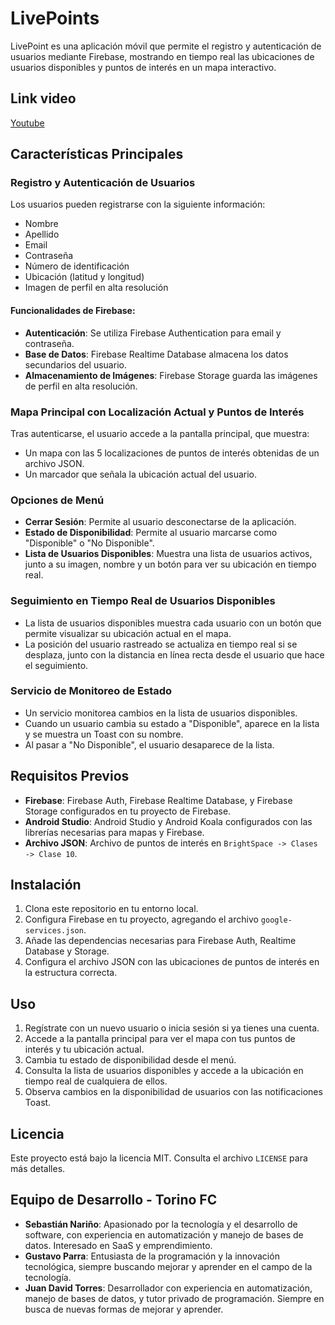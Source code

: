 # LivePoints
LivePoint es una aplicación móvil que permite el registro y autenticación de usuarios mediante Firebase, mostrando en tiempo real las ubicaciones de usuarios disponibles y puntos de interés en un mapa interactivo.
## Link video
[Youtube](https://www.youtube.com/watch?v=WOf6DE82hc4)
## Características Principales
### Registro y Autenticación de Usuarios
Los usuarios pueden registrarse con la siguiente información:
- Nombre
- Apellido
- Email
- Contraseña
- Número de identificación
- Ubicación (latitud y longitud)
- Imagen de perfil en alta resolución
#### Funcionalidades de Firebase:
- **Autenticación**: Se utiliza Firebase Authentication para email y contraseña.
- **Base de Datos**: Firebase Realtime Database almacena los datos secundarios del usuario.
- **Almacenamiento de Imágenes**: Firebase Storage guarda las imágenes de perfil en alta resolución.
### Mapa Principal con Localización Actual y Puntos de Interés
Tras autenticarse, el usuario accede a la pantalla principal, que muestra:
- Un mapa con las 5 localizaciones de puntos de interés obtenidas de un archivo JSON.
- Un marcador que señala la ubicación actual del usuario.
### Opciones de Menú
- **Cerrar Sesión**: Permite al usuario desconectarse de la aplicación.
- **Estado de Disponibilidad**: Permite al usuario marcarse como "Disponible" o "No Disponible".
- **Lista de Usuarios Disponibles**: Muestra una lista de usuarios activos, junto a su imagen, nombre y un botón para ver su ubicación en tiempo real.
### Seguimiento en Tiempo Real de Usuarios Disponibles
- La lista de usuarios disponibles muestra cada usuario con un botón que permite visualizar su ubicación actual en el mapa.
- La posición del usuario rastreado se actualiza en tiempo real si se desplaza, junto con la distancia en línea recta desde el usuario que hace el seguimiento.
### Servicio de Monitoreo de Estado
- Un servicio monitorea cambios en la lista de usuarios disponibles.
- Cuando un usuario cambia su estado a "Disponible", aparece en la lista y se muestra un Toast con su nombre.
- Al pasar a "No Disponible", el usuario desaparece de la lista.
## Requisitos Previos
- **Firebase**: Firebase Auth, Firebase Realtime Database, y Firebase Storage configurados en tu proyecto de Firebase.
- **Android Studio**: Android Studio y Android Koala configurados con las librerías necesarias para mapas y Firebase.
- **Archivo JSON**: Archivo de puntos de interés en `BrightSpace -> Clases -> Clase 10`.
## Instalación
1. Clona este repositorio en tu entorno local.
2. Configura Firebase en tu proyecto, agregando el archivo `google-services.json`.
3. Añade las dependencias necesarias para Firebase Auth, Realtime Database y Storage.
4. Configura el archivo JSON con las ubicaciones de puntos de interés en la estructura correcta.
## Uso
1. Regístrate con un nuevo usuario o inicia sesión si ya tienes una cuenta.
2. Accede a la pantalla principal para ver el mapa con tus puntos de interés y tu ubicación actual.
3. Cambia tu estado de disponibilidad desde el menú.
4. Consulta la lista de usuarios disponibles y accede a la ubicación en tiempo real de cualquiera de ellos.
5. Observa cambios en la disponibilidad de usuarios con las notificaciones Toast.
## Licencia
Este proyecto está bajo la licencia MIT. Consulta el archivo `LICENSE` para más detalles.
## Equipo de Desarrollo - Torino FC
- **Sebastián Nariño**: Apasionado por la tecnología y el desarrollo de software, con experiencia en automatización y manejo de bases de datos. Interesado en SaaS y emprendimiento.
- **Gustavo Parra**: Entusiasta de la programación y la innovación tecnológica, siempre buscando mejorar y aprender en el campo de la tecnología.
- **Juan David Torres**: Desarrollador con experiencia en automatización, manejo de bases de datos, y tutor privado de programación. Siempre en busca de nuevas formas de mejorar y aprender.
